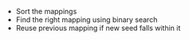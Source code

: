 - Sort the mappings
- Find the right mapping using binary search
- Reuse previous mapping if new seed falls within it